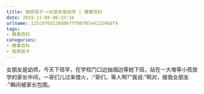 ```yaml
---
title: 搞笑段子->女朋友是幼师 | 糗事百科
date: 2019-11-08 06:33:16
urlname: 125c076d128d06fff06f07e422246df4
tags: 
- 糗事百科
categories:
- 糗事百科
- 搞笑段子
---
```

女朋友是幼师，今天下班早，在学校门口边抽烟边等她下班，站在一大堆等小孩放学的家长中间，一哥们儿过来借火，:“哥们，等人啊?"我说:“啊对，接我女朋友·"瞬间被家长包围。


